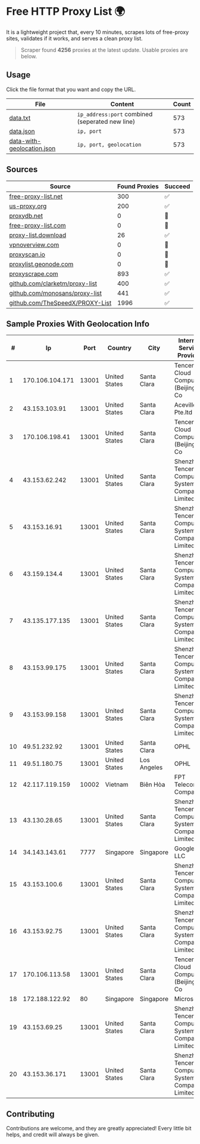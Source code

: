 
# Free HTTP Proxy List 🌍

It is a lightweight project that, every 10 minutes, scrapes lots of free-proxy sites, validates if it works, and serves a clean proxy list.


> Scraper found **4256** proxies at the latest update. Usable proxies are below.

## Usage

Click the file format that you want and copy the URL.


|File|Content|Count|
|----|-------|-----|
|[data.txt](https://raw.githubusercontent.com/themiralay/Proxy-List-World/master/data.txt)|`ip_address:port` combined (seperated new line)|573|
|[data.json](https://raw.githubusercontent.com/themiralay/Proxy-List-World/master/data.json)|`ip, port`|573|
|[data-with-geolocation.json](https://raw.githubusercontent.com/themiralay/Proxy-List-World/master/data-with-geolocation.json)|`ip, port, geolocation`|573|

## Sources

|Source|Found Proxies|Succeed|
|------|-------------|-------|
|[free-proxy-list.net](https://free-proxy-list.net)|300|✅|
|[us-proxy.org](https://www.us-proxy.org)|200|✅|
|[proxydb.net](http://proxydb.net)|0|🚫|
|[free-proxy-list.com](https://free-proxy-list.com/?page=&port=&type%5B%5D=http&type%5B%5D=https&up_time=0&search=Search)|0|🚫|
|[proxy-list.download](https://www.proxy-list.download/HTTP)|26|✅|
|[vpnoverview.com](https://vpnoverview.com/privacy/anonymous-browsing/free-proxy-servers)|0|🚫|
|[proxyscan.io](https://www.proxyscan.io)|0|🚫|
|[proxylist.geonode.com](https://proxylist.geonode.com/api/proxy-list?limit=300&page=1&sort_by=lastChecked&sort_type=desc&protocols=http,https)|0|🚫|
|[proxyscrape.com](https://api.proxyscrape.com/v2/?request=displayproxies&protocol=http&timeout=10000&country=all&ssl=all&anonymity=all)|893|✅|
|[github.com/clarketm/proxy-list](https://raw.githubusercontent.com/clarketm/proxy-list/master/proxy-list-raw.txt)|400|✅|
|[github.com/monosans/proxy-list](https://raw.githubusercontent.com/monosans/proxy-list/main/proxies/http.txt)|441|✅|
|[github.com/TheSpeedX/PROXY-List](https://raw.githubusercontent.com/TheSpeedX/PROXY-List/master/http.txt)|1996|✅|


## Sample Proxies With Geolocation Info

|#|Ip|Port|Country|City|Internet Service Provider|
|-|--|----|-------|----|-------------------------|
|1|170.106.104.171|13001|United States|Santa Clara|Tencent Cloud Computing (Beijing) Co|
|2|43.153.103.91|13001|United States|Santa Clara|Aceville Pte.ltd|
|3|170.106.198.41|13001|United States|Santa Clara|Tencent Cloud Computing (Beijing) Co|
|4|43.153.62.242|13001|United States|Santa Clara|Shenzhen Tencent Computer Systems Company Limited|
|5|43.153.16.91|13001|United States|Santa Clara|Shenzhen Tencent Computer Systems Company Limited|
|6|43.159.134.4|13001|United States|Santa Clara|Shenzhen Tencent Computer Systems Company Limited|
|7|43.135.177.135|13001|United States|Santa Clara|Shenzhen Tencent Computer Systems Company Limited|
|8|43.153.99.175|13001|United States|Santa Clara|Shenzhen Tencent Computer Systems Company Limited|
|9|43.153.99.158|13001|United States|Santa Clara|Shenzhen Tencent Computer Systems Company Limited|
|10|49.51.232.92|13001|United States|Santa Clara|OPHL|
|11|49.51.180.75|13001|United States|Los Angeles|OPHL|
|12|42.117.119.159|10002|Vietnam|Biên Hòa|FPT Telecom Company|
|13|43.130.28.65|13001|United States|Santa Clara|Shenzhen Tencent Computer Systems Company Limited|
|14|34.143.143.61|7777|Singapore|Singapore|Google LLC|
|15|43.153.100.6|13001|United States|Santa Clara|Shenzhen Tencent Computer Systems Company Limited|
|16|43.153.92.75|13001|United States|Santa Clara|Shenzhen Tencent Computer Systems Company Limited|
|17|170.106.113.58|13001|United States|Santa Clara|Tencent Cloud Computing (Beijing) Co|
|18|172.188.122.92|80|Singapore|Singapore|Microsoft|
|19|43.153.69.25|13001|United States|Santa Clara|Shenzhen Tencent Computer Systems Company Limited|
|20|43.153.36.171|13001|United States|Santa Clara|Shenzhen Tencent Computer Systems Company Limited|



## Contributing

Contributions are welcome, and they are greatly appreciated! Every
little bit helps, and credit will always be given.

